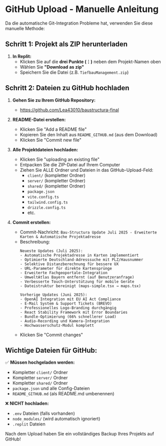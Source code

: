 # GitHub Upload - Manuelle Anleitung

Da die automatische Git-Integration Probleme hat, verwenden Sie diese manuelle Methode:

## Schritt 1: Projekt als ZIP herunterladen

1. **In Replit:**
   - Klicken Sie auf die **drei Punkte (⋮)** neben dem Projekt-Namen oben
   - Wählen Sie **"Download as zip"**
   - Speichern Sie die Datei (z.B. `TiefbauManagement.zip`)

## Schritt 2: Dateien zu GitHub hochladen

1. **Gehen Sie zu Ihrem GitHub Repository:**
   - https://github.com/Lea43010/baustructura-final

2. **README-Datei erstellen:**
   - Klicken Sie "Add a README file"
   - Kopieren Sie den Inhalt aus `README_GITHUB.md` (aus dem Download)
   - Klicken Sie "Commit new file"

3. **Alle Projektdateien hochladen:**
   - Klicken Sie "uploading an existing file"
   - Entpacken Sie die ZIP-Datei auf Ihrem Computer
   - Ziehen Sie ALLE Ordner und Dateien in das GitHub-Upload-Feld:
     - `client/` (kompletter Ordner)
     - `server/` (kompletter Ordner) 
     - `shared/` (kompletter Ordner)
     - `package.json`
     - `vite.config.ts`
     - `tailwind.config.ts`
     - `drizzle.config.ts`
     - etc.

4. **Commit erstellen:**
   - Commit-Nachricht: `Bau-Structura Update Juli 2025 - Erweiterte Karten & Automatische Projektadresse`
   - Beschreibung:
     ```
     Neueste Updates (Juli 2025):
     - Automatische Projektadresse in Karten implementiert
     - Optimierte Deutschland-Adresssuche mit PLZ/Hausnummer
     - Selektive Distanzberechnung für bessere UX
     - URL-Parameter für direkte Kartensprünge
     - Erweiterte Fachgeoportale-Integration
     - UmweltAtlas Bayern entfernt (auf Benutzeranfrage)
     - Verbesserte Touch-Unterstützung für mobile Geräte
     - Dateistruktur bereinigt (maps-simple.tsx → maps.tsx)
     
     Vorherige Updates (Juni 2025):
     - OpenAI Integration mit EU AI Act Compliance
     - E-Mail System & Support Tickets (BREVO)
     - Professionelles Logo-Branding durchgängig
     - React Stability Framework mit Error Boundaries
     - Bundle-Optimierung (66% schnellerer Load)
     - Audio-Recording und Kamera-Integration
     - Hochwasserschutz-Modul komplett
     ```
   - Klicken Sie "Commit changes"

## Wichtige Dateien für GitHub:

✅ **Müssen hochgeladen werden:**
- Kompletter `client/` Ordner
- Kompletter `server/` Ordner  
- Kompletter `shared/` Ordner
- `package.json` und alle Config-Dateien
- `README_GITHUB.md` (als README.md umbenennen)

❌ **NICHT hochladen:**
- `.env` Dateien (falls vorhanden)
- `node_modules/` (wird automatisch ignoriert)
- `.replit` Dateien

Nach dem Upload haben Sie ein vollständiges Backup Ihres Projekts auf GitHub!